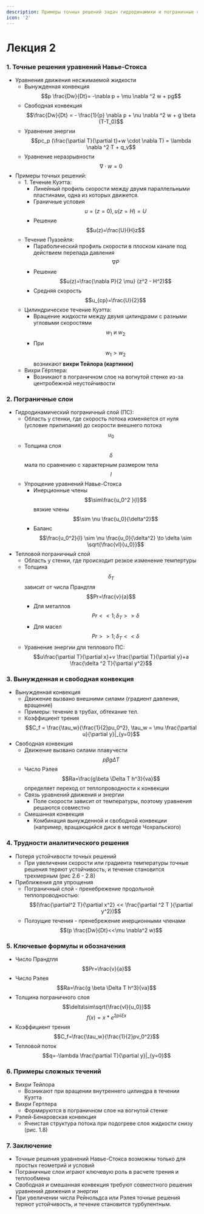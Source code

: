```yaml
---
description: Примеры точных решений задач гидродинамики и пограничные слои
icon: '2'
---
```


# Лекция 2

### 1. Точные решения уравнений Навье-Стокса

* Уравнения движения несжимаемой жидкости
  * Вынужденная конвекция\
    $$p \frac{Dw}{Dt}= -\nabla p + \mu \nabla ^2 w + pg$$
  * Свободная конвекция\
    $$\frac{Dw}{Dt} = - \frac{1}{p} \nabla p + \nu \nabla ^2 w + g \beta (T-T_0)$$
  * Уравнение энергии \
    $$pc_p (\frac{\partial T}{\partial t}+w \cdot \nabla T) = \lambda \nabla ^2 T + q_v$$
  * Уравнение неразрывности\
    $$\nabla \cdot w = 0$$
* Примеры точных решений:
  * 1\. Течение Куэтта:
    * Линейный профиль скорости между двумя параллельными пластинами, одна из которых движется.&#x20;
    * Граничные условия $$u=(z=0), u(z=H)=U$$
    * Решение $$u(z)=\frac{U}{H}z$$
  * Течение Пуазейля:
    * Параболический профиль скорости в плоском канале под действием перепада давления $$\nabla P$$
    * Решение\
      $$u(z)=\frac{\nabla P}{2 \mu} (z^2 - H^2)$$
    * Средняя скорость $$u_{cp}=\frac{U}{2}$$
  * Цилиндрическое течение Куэтта:&#x20;
    * Вращение жидкости между двумя цилиндрами с разными угловыми скоростями $$w_1 \text{ и } w_2$$
    * При $$w_1 > w_2$$ возникают **вихри Тейлора (картинки)**
  * Вихри Гёртлера:
    * Возникают в пограничном слое на вогнутой стенке из-за центробежной неустойчивости

### 2. Пограничные слои

* Гидродинамический пограничный слой  (ПС):
  * Область у стенки, где скорость потока изменяется от нуля (условие  прилипания) до скорости внешнего потока $$u_0$$
  * Толщина слоя $$\delta$$ мала по сравнению с характерным размером тела $$l$$
  * Упрощение уравнений Навье-Стокса
    * Инерционные члены  $$\sim\frac{u_0^2 }{l}$$ вязкие члены $$\sim \nu \frac{u_0}{\delta^2}$$
    * Баланс  $$\frac{u_0^2}{l} \sim \nu \frac{u_0}{\delta^2} \to \delta \sim \sqrt{\frac{vl}{u_0}}$$
* Тепловой пограничный слой
  * Область у стенки, где происходит резкое изменение темпертуры
  * Толщина  $$\delta_T$$ зависит от числа Прандтля  $$Pr=\frac{v}{a}$$
    * Для металлов  $$Pr << 1; \delta_T >> \delta$$
    * Для масел  $$Pr >> 1 ; \delta_T << \delta$$
  * Уравнение энергии для теплового ПС:\
    &#x20;$$u\frac{\partial T}{\partial x}+v \frac{\partial T}{\partial y}+a \frac{\delta ^2 T}{\partial y^2}$$

### 3. Вынужденная и свободная конвекция

* Вынужденная конвекция
  * Движение вызвано внешними силами (градиент давления,  вращение)
  * Примеры: течение в трубах, обтекание тел.&#x20;
  * Коэффициент трения\
    &#x20; $$C_f = \frac{\tau_w}{\frac{1}{2}pu_0^2}, \tau_w = \mu \frac{\partial u}{\partial y}|_{y=0}$$
* Свободная конвекция
  * Движение вызвано силами плавучести  $$p \beta g \Delta T$$
  * Число Рэлея  $$Ra=\frac{g\beta \Delta T h^3}{va}$$ определяет переход от теплопроводности к конвекции
  * Связь уравнений движения и энергии
    * Поле скорости зависит от температуры, поэтому уравнения решаются совместно
  * Смешанная конвекция
    * Комбинация вынужденной и свободной конвекции (например, вращающийся диск в методе Чохральского)

### 4. Трудности аналитического решения

* Потеря устойчивости точных решений
  * При увеличении скорости или градиента температуры точные решения теряют устойчивость, и течение становится трехмерным (рис 2.6 - 2.8)
* Приближения для упрощения
  * Пограничный слой - пренебрежение продольной теплопроводностью:\
    $$(\frac{\partial^2 T}{\partial x^2} << \frac{\partial ^2 T }{\partial y^2})$$
  * Ползущие течения - пренебрежение инерционными членами\
    $$(p \frac{Dw}{Dt}<<\mu \nabla^2 w)$$

### 5. Ключевые формулы и обозначения

* Число Прандтля $$Pr=\frac{v}{a}$$
* Число Рэлея $$Ra=\frac{g \beta \Delta T h^3}{va}$$
* Толщина пограничного слоя $$\delta\sim\sqrt{\frac{vl}{u_0}}$$$$f(x) = x * e^{2 pi i \xi x}$$
* Коэффициент трения $$C_f=\frac{\tau_w}{\frac{1}{2}pv_0^2}$$
* Тепловой поток $$q=-\lambda \frac{\partial T}{\partial y}|_{y=0}$$

### 6. Примеры сложных течений

* Вихри Тейлора
  * Возникают при вращении внутреннего цилиндра в течении Куэтта
* Вихри Гертлера
  * Формируются в пограничном слое на вогнутой стенке
* Рэлей-Бенаровская конвекция
  * Ячеистая структура потока при подогреве слоя жидкости снизу (рис. 1.8)

### 7. Заключение

* Точные решения уравнений Навье-Стокса возможны только для простых геометрий и условий
* Пограничные слои играют ключевую роль в расчете трения и теплообмена
* Свободная и смешанная конвекция требуют совместного решения уравнений движения и энергии
* При увеличении числа Рейнольдса или Рэлея точные решения теряют устойчивость, и течение становится турбулентным.&#x20;

